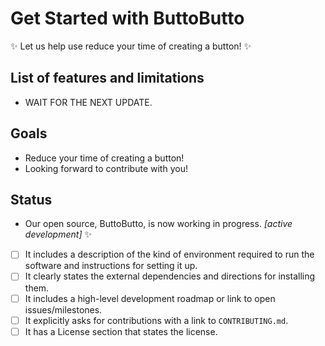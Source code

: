 # Get Started with ButtoButto
:sparkles: Let us help use reduce your time of creating a button! :sparkles:
## List of features and limitations
- WAIT FOR THE NEXT UPDATE.
## Goals
- Reduce your time of creating a button!
- Looking forward to contribute with you!
## Status
- Our open source, ButtoButto, is now working in progress. *[active development]* :sparkles:

- [ ] It includes a description of the kind of environment required to run the software and instructions for setting it up.
- [ ] It clearly states the external dependencies and directions for installing them.
- [ ] It includes a high-level development roadmap or link to open issues/milestones.
- [ ] It explicitly asks for contributions with a link to `CONTRIBUTING.md`.
- [ ] It has a License section that states the license.
